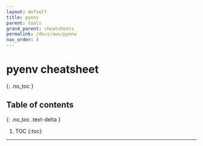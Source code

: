 ```yaml
---
layout: default
title: pyenv
parent: tools
grand_parent: cheatsheets
permalink: /docs/aws/pyenv
nav_order: 4
---
```

# pyenv cheatsheet
{: .no_toc }

## Table of contents
{: .no_toc .text-delta }

1. TOC
{:toc}

---
